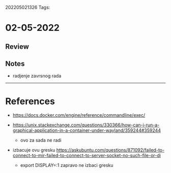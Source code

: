202205021326
Tags: 
# 02-05-2022
## Review

## Notes
- radjenje zavrsnog rada
---
# References
- https://docs.docker.com/engine/reference/commandline/exec/
- https://unix.stackexchange.com/questions/330366/how-can-i-run-a-graphical-application-in-a-container-under-wayland/359244#359244
	- ovo za sada ne radi

- izbacuje ovu gresku https://askubuntu.com/questions/871092/failed-to-connect-to-mir-failed-to-connect-to-server-socket-no-such-file-or-di
	- export DISPLAY=:1 zapravo ne izbaci gresku 